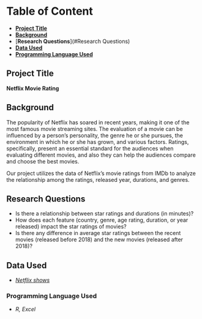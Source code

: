 # **Table of Content**

- [**Project Title**](#Project-Title)
- [**Background**](#Background)
- [**Research Questions**](#Research Questions)
- [**Data Used**](#Data-Used)
- [**Programming Language Used**](#Programming-Language-Used)

## Project Title
**Netflix Movie Rating**

## Background
The popularity of Netflix has soared in recent years, making it one of the most famous movie streaming sites. The evaluation of a movie can be influenced by a person’s personality, the genre he or she pursues, the environment in which he or she has grown, and various factors. Ratings, specifically, present an essential standard for the audiences when evaluating different movies, and also they can help the audiences compare and choose the best movies. 

Our project utilizes the data of Netflix’s movie ratings from IMDb to analyze the relationship among the ratings, released year, durations, and genres. 


## Research Questions
- Is there a relationship between star ratings and durations (in minutes)?
- How does each feature (country, genre, age rating, duration, or year released) impact the star ratings of movies?
- Is there any difference in average star ratings between the recent movies (released before 2018) and the new movies (released after 2018)?

## Data Used
- [*Netflix shows*](https://www.kaggle.com/shivamb/netflix-shows)


### Programming Language Used
- *R, Excel*

